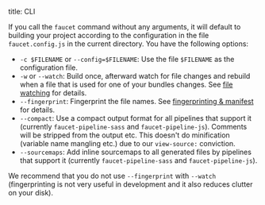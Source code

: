 title: CLI

If you call the `faucet` command without any arguments, it will default to
building your project according to the configuration in the file
`faucet.config.js` in the current directory. You have the following options:

* `-c $FILENAME` or `--config=$FILENAME`: Use the file `$FILENAME` as the
  configuration file.
* `-w` or `--watch`: Build once, afterward watch for file changes and rebuild
  when a file that is used for one of your bundles changes. See [file
  watching](/watching) for details.
* `--fingerprint`: Fingerprint the file names. See [fingerprinting &
  manifest](/manifest) for details.
* `--compact`: Use a compact output format for all pipelines that support it
  (currently `faucet-pipeline-sass` and `faucet-pipeline-js`). Comments will be
  stripped from the output etc. This doesn't do minification (variable name
  mangling etc.) due to our `view-source:` conviction.
* `--sourcemaps`: Add inline sourcemaps to all generated files by pipelines that
    support it (currently `faucet-pipeline-sass` and `faucet-pipeline-js`).

We recommend that you do not use `--fingerprint` with `--watch` (fingerprinting
is not very useful in development and it also reduces clutter on your disk).

